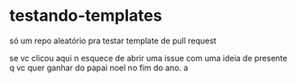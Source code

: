 # testando-templates
só um repo aleatório pra testar template de pull request

se vc clicou aqui n esquece de abrir uma issue com uma ideia de presente q vc quer ganhar do papai noel no fim do ano.
a
